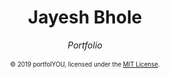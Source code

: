 <div align="center">
    <h1>Jayesh Bhole</h1>
    <i>Portfolio</i>
    <br><br>
    <sub><sup>© 2019 portfolYOU, licensed under the <a href="./LICENSE">MIT License</a>.</sup></sub>
</div>
